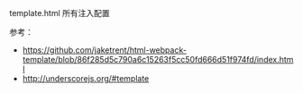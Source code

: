 
template.html 所有注入配置

参考：

- https://github.com/jaketrent/html-webpack-template/blob/86f285d5c790a6c15263f5cc50fd666d51f974fd/index.html
- http://underscorejs.org/#template

